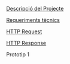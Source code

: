 [Descripció del Projecte](descripcio.md)

[Requeriments tècnics](Requeriments.md)

[HTTP Request](http.request.md)

[HTTP Response](htpp.response.md)

Prototip 1
